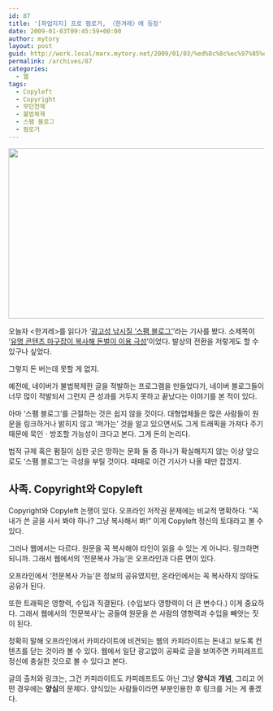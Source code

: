```yaml
---
id: 87
title: '[파업지지] 프로 펌로거, 〈한겨레〉에 등장'
date: 2009-01-03T09:45:59+00:00
author: mytory
layout: post
guid: http://work.local/marx.mytory.net/2009/01/03/%ed%8c%8c%ec%97%85%ec%a7%80%ec%a7%80-%ed%94%84%eb%a1%9c-%ed%8e%8c%eb%a1%9c%ea%b1%b0-%e3%80%88%ed%95%9c%ea%b2%a8%eb%a0%88%e3%80%89%ec%97%90-%eb%93%b1%ec%9e%a5/
permalink: /archives/87
categories:
  - 웹
tags:
  - Copyleft
  - Copyright
  - 무단전제
  - 불법복제
  - 스팸 블로그
  - 펌로거
---
```


<img src="http://work.local/marx.mytory.net/wp-content/uploads/1/495f3a42a89a9CH.JPG" class="aligncenter" width="540" height="335" alt="" filename="hani-spam-blog.JPG" filemime="" /> 

오늘자 <한겨레>를 읽다가 ‘<a href="http://www.hani.co.kr/arti/society/society_general/331017.html" target="_blank" title="[http://www.hani.co.kr/arti/society/society_general/331017.html]로 이동합니다.">광고성 낚시질 ‘스팸 블로그’</a>’라는 기사를 봤다. 소제목이 ‘<a href="http://www.hani.co.kr/arti/society/society_general/331017.html" target="_blank" title="[http://www.hani.co.kr/arti/society/society_general/331017.html]로 이동합니다.">유명 콘텐츠 마구잡이 복사해 돈벌이 이용 극성</a>’이었다. 발상의 전환을 저렇게도 할 수 있구나 싶었다.

그렇지 돈 버는데 못할 게 없지.

예전에, 네이버가 불법복제한 글을 적발하는 프로그램을 만들었다가, 네이버 블로그들이 너무 많이 적발되서 그런지 큰 성과를 거두지 못하고 끝났다는 이야기를 본 적이 있다.

아마 ‘스팸 블로그’를 근절하는 것은 쉽지 않을 것이다. 대형업체들은 많은 사람들이 원문을 링크하거나 밝히지 않고 ‘퍼가는’ 것을 알고 있으면서도 그게 트래픽을 가져다 주기 때문에 묵인ㆍ방조할 가능성이 크다고 본다. 그게 돈의 논리다.

법적 규제 혹은 펌질이 심한 곳은 망하는 문화 둘 중 하나가 확실해지지 않는 이상 앞으로도 ‘스팸 블로그’는 극성을 부릴 것이다. 때때로 이건 기사가 나올 때만 잡겠지.

<div class="gray-textbox">
  <h2>
    사족. Copyright와 Copyleft
  </h2>
  
  <p>
    Copyright와 Copyleft 논쟁이 있다. 오프라인 저작권 문제에는 비교적 명확하다. “꼭 내가 쓴 글을 사서 봐야 하나? 그냥 복사해서 봐!” 이게 Copyleft 정신의 토대라고 볼 수 있다.
  </p>
  
  <p>
    그러나 웹에서는 다르다. 원문을 꼭 복사해야 타인이 읽을 수 있는 게 아니다. 링크하면 되니까. 그래서 웹에서의 ‘전문복사 가능’은 오프라인과 다른 면이 있다. 
  </p>
  
  <p>
    오프라인에서 ‘전문복사 가능’은 정보의 공유였지만, 온라인에서는 꼭 복사하지 않아도 공유가 된다.
  </p>
  
  <p>
    또한 트래픽은 영향력, 수입과 직결된다. (수입보다 영향력이 더 큰 변수다.) 이게 중요하다. 그래서 웹에서의 ‘전문복사’는 공들여 원문을 쓴 사람의 영향력과 수입을 빼앗는 짓이 된다.
  </p>
  
  <p>
    정확히 말해 오프라인에서 카피라이트에 비견되는 웹의 카피라이트는 돈내고 보도록 컨텐츠를 닫는 것이라 볼 수 있다. 웹에서 일단 광고없이 공짜로 글을 보여주면 카피레프트 정신에 충실한 것으로 볼 수 있다고 본다.
  </p>
  
  <p>
    글의 출처와 링크는, 그건 카피라이트도 카피레프트도 아닌 그냥 <strong>양식</strong>과 <strong>개념</strong>, 그리고 어떤 경우에는 <strong>양심</strong>의 문제다. 양식있는 사람들이라면 부분인용한 후 링크를 거는 게 좋겠다.
  </p>
</div>